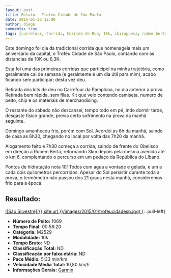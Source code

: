 ```yaml
---
layout: post
title: Relato - Troféu Cidade de São Paulo
date: 2015-01-25 12:00
author: diego
comments: true
tags: [carrefour, Corrida, Corrida de Rua, 10k, ibirapuera, rubem berta]
---
```


Este domingo foi dia da tradicional corrida que homenageia mais um aniversário da capital, o Troféu Cidade de São Paulo, contando com as distancias de 10K ou 6,3K.

Esta foi uma das primeiras corridas que participei na minha trajetória, como geralmente cai de semana (e geralmente é um dia útil para mim), acabo ficando sem participar; desta vez deu.

Retirada dos kits de deu no Carrefour da Pamplona, no dia anterior a prova. Retirada bem rápida, sem filas. Kit que veio contendo camiseta, numero de peito, chip e os materiais de merchandising.

O restante do sábado não descansei, tempo todo em pé, indo dormir tarde, desgaste físico grande, previa certo sofrimento na prova da manhã seguinte.

Domingo amanheceu frio, porém com Sol. Acordei as 6h da manhã, saindo de casa as 6h30, chegando no local por volta das 7h20 da manhã.

Alogamento feito e 7h30 começa a corrida, saindo de frente do Obelisco em direção a Rubem Berta, retornando 3km depois pela mesma avenida até o km 6, complentando o percurso em um pedaço da República do Líbano.

Pontos de hidratação nota 10! Todos com água a vontade e gelada, e um a cada dois quilometros percorridos. Apesar do Sol persistir durante toda a prova, o termômetro não passou dos 21 graus nesta manhã, consideremos frio para a época.

## Resultado:

<a href="/images/2015/01/trofeucidadesp_big.jpg">
![São Silvestre]({{ site.url }}/images/2015/01/trofeucidadesp.jpg)
</a>
{: .pull-left}

* **Número de Peito:** 1069
* **Tempo Final:** 00:56:20
* **Categoria:** M2529
* **Modalidade:** 10k
* **Tempo Bruto:** ND
* **Classificação Total:** ND
* **Classificação por faixa etária:** ND
* **Pace Médio:** 5:33 min/km
* **Velocidade Média Total:** 10,80 km/h
* **Informações Gerais:** <a href="http://connect.garmin.com/modern/activity/682038971">Garmin</a>

